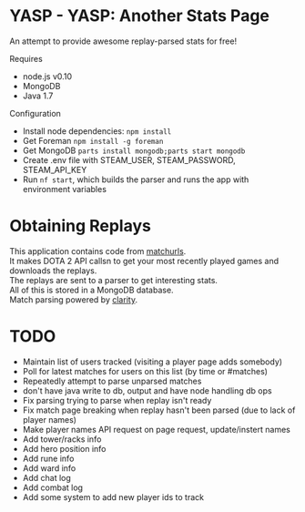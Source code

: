 YASP - YASP: Another Stats Page
====

An attempt to provide awesome replay-parsed stats for free!  

Requires

* node.js v0.10
* MongoDB
* Java 1.7

Configuration

* Install node dependencies: `npm install`
* Get Foreman `npm install -g foreman`
* Get MongoDB `parts install mongodb;parts start mongodb`
* Create .env file with STEAM_USER, STEAM_PASSWORD, STEAM_API_KEY
* Run `nf start`, which builds the parser and runs the app with environment variables

Obtaining Replays
====
This application contains code from [matchurls](https://rjackson.me/tools/matchurls).  
It makes DOTA 2 API callsn to get your most recently played games and downloads the replays.  
The replays are sent to a parser to get interesting stats.  
All of this is stored in a MongoDB database.  
Match parsing powered by [clarity](https://github.com/skadistats/clarity).  

TODO
====
* Maintain list of users tracked (visiting a player page adds somebody)
* Poll for latest matches for users on this list (by time or #matches)
* Repeatedly attempt to parse unparsed matches
* don't have java write to db, output and have node handling db ops
* Fix parsing trying to parse when replay isn't ready
* Fix match page breaking when replay hasn't been parsed (due to lack of player names)
* Make player names API request on page request, update/instert names
* Add tower/racks info
* Add hero position info
* Add rune info
* Add ward info
* Add chat log
* Add combat log
* Add some system to add new player ids to track